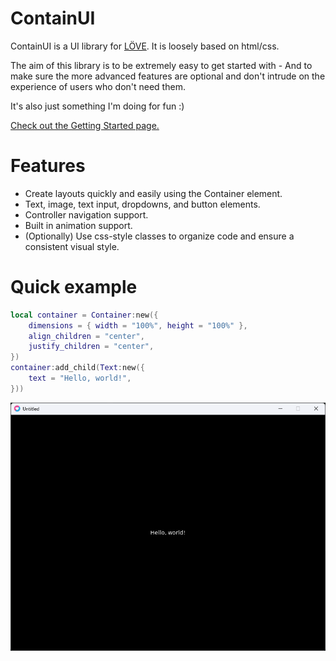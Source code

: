 # ContainUI
ContainUI is a UI library for [LÖVE](https://love2d.org/). It is loosely based on html/css.

The aim of this library is to be extremely easy to get started with - And to make sure the more advanced features are optional and don't intrude on the experience of users who don't need them.

It's also just something I'm doing for fun :)

[Check out the Getting Started page.](https://github.com/gagehenderson/ContainUI/wiki/Getting-Started)

# Features
- Create layouts quickly and easily using the Container element.
- Text, image, text input, dropdowns, and button elements.
- Controller navigation support.
- Built in animation support.
- (Optionally) Use css-style classes to organize code and ensure a consistent visual style.

# Quick example
```Lua
local container = Container:new({
    dimensions = { width = "100%", height = "100%" },
    align_children = "center",
    justify_children = "center",
})
container:add_child(Text:new({
    text = "Hello, world!",
}))
```
![Result of quick example code.](https://raw.githubusercontent.com/gagehenderson/ContainUI/refs/heads/main/docs/images/quick-example.png)
